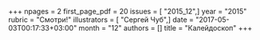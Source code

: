 +++
npages = 2
first_page_pdf = 20
issues = [ "2015_12",]
year = "2015"
rubric = "Смотри!"
illustrators = [ "Сергей Чуб",]
date = "2017-05-03T00:17:33+03:00"
month = "12"
authors = []
title = "Калейдоскоп"
+++
